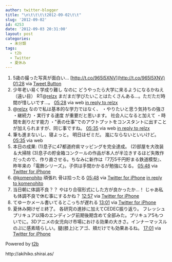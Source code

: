 ```yaml
---
author: twitter-blogger
title: "\n\t\t\t\t2012-09-02\t\t"
slug: '2012-09-02'
id: 4253
date: '2012-09-03 20:31:00'
layout: post
categories:
  - 未分類
tags:
  - t2b
  - Twitter
  - 夏休み
---
```


<div xmlns:georss="http://www.georss.org/georss">

1.  <span><span>5歳の撮った写真が面白い… [http://t.co/965l5XNV](http://t.co/965l5XNV)</span> <span>[<span>01:28</span>](http://twitter.com/o_ob/status/242237597609500673) <span>via [Tweet Button](http://twitter.com/tweetbutton)</span></span></span>
2.  <span><span>少年老い易く学成り難し なのに どうやったら大学に来るようになるかねえ（遠い目） RT@[relzx](http://twitter.com/relzx "relzx") まだまだ学びたいことはたくさんある…。ただただ時間が惜しいです…。</span> <span>[<span>05:28</span>](http://twitter.com/o_ob/status/242298029003132928) <span>via web</span> [in reply to relzx](http://twitter.com/relzx/status/242297075625242625)</span></span>
3.  <span><span>@[relzx](http://twitter.com/relzx "relzx") なので私は基本的な学力ではなく、 ・やりたいと思う気持ちの強さ ・継続力 ・実行する速度 が重要だと思います。 社会人になると加えて ・時間を創りだす能力 ・"表の仕事"でのアウトプットをコンスタントに出すこと が加えられますが、同じ事ですね。</span> <span>[<span>05:35</span>](http://twitter.com/o_ob/status/242299631457931264) <span>via web</span> [in reply to relzx](http://twitter.com/relzx/status/242299106666631168)</span></span>
4.  <span><span>筆も進まないし、寝よっと。 明日はゼミだ。 嵐にならないといいけど。</span> <span>[<span>05:35</span>](http://twitter.com/o_ob/status/242299784550047744) <span>via web</span></span></span>
5.  <span><span>本日の成果: (1)息子に47都道府県マッピングを完全達成。 (2)部屋を大改装＆大掃除 (3)息子の貯金箱コンクールの作品が本人が半泣きするほど失敗作だったので、作り直させる。ちなみに新作は『7万5千円貯まる鉄道模型』、昨年来の「電飾シリーズ」。子供は手間かかるが勉強になる。</span> <span>[<span>05:48</span>](http://twitter.com/o_ob/status/242302885386416129) <span>via [Twitter for iPhone](http://twitter.com/download/iphone)</span></span></span>
6.  <span><span>@[komenohito](http://twitter.com/komenohito "komenohito") 頑張れ 骨は拾ったる</span> <span>[<span>05:48</span>](http://twitter.com/o_ob/status/242303095491670017) <span>via [Twitter for iPhone](http://twitter.com/download/iphone)</span> [in reply to komenohito](http://twitter.com/komenohito/status/242292223163641858)</span></span>
7.  <span><span>当日朝に体調不良？？ やはり合宿形式にした方が良かったか...！ じゃあ私も体調不良で休む事にするかね？</span> <span>[<span>12:57</span>](http://twitter.com/o_ob/status/242410984701042690) <span>via [Twitter for iPhone](http://twitter.com/download/iphone)</span></span></span>
8.  <span><span>てゆーかメール書いてるとこっちが遅れる</span> <span>[<span>13:01</span>](http://twitter.com/o_ob/status/242411939072995328) <span>via [Twitter for iPhone](http://twitter.com/download/iphone)</span></span></span>
9.  <span><span>夏休み開けゼミ終了。 各研究の進捗に加えてCEDEC振り返り。 フレッシュプリキュア以降のエンディング前期後期含めて全部みた。プリキュア5もついでに。3Dアニメの女児向け市場における効果の大きさ。インナーマッスルのぷに感素晴らしい。腿(膝上)とアゴ、頬だけでも効果あるね。</span> <span>[<span>17:01</span>](http://twitter.com/o_ob/status/242472467350831106) <span>via [Twitter for iPhone](http://twitter.com/download/iphone)</span></span></span>

</div>

Powered by [t2b](http://t2b.utilz.jp/)

<div>http://akihiko.shirai.as/</div>